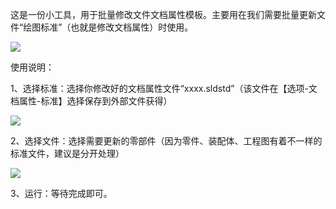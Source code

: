 这是一份小工具，用于批量修改文件文档属性模板。主要用在我们需要批量更新文件“绘图标准”（也就是修改文档属性）时使用。

<img src= "https://i0.hdslb.com/bfs/article/efd73e2c14395a3cd23f595d20125206ad750c20.png@587w_299h_progressive.webp"><br>

使用说明：

1、选择标准：选择你修改好的文档属性文件“xxxx.sldstd”（该文件在【选项-文档属性-标准】选择保存到外部文件获得）

<img src= "https://i0.hdslb.com/bfs/article/efd73e2c14395a3cd23f595d20125206ad750c20.png@587w_299h_progressive.webp"><br>

2、选择文件：选择需要更新的零部件（因为零件、装配体、工程图有着不一样的标准文件，建议是分开处理）

<img src= "https://i0.hdslb.com/bfs/article/cabaae2f68a240b0e9afe76ced00989a702b9925.png@590w_300h_progressive.webp"><br>

3、运行：等待完成即可。

